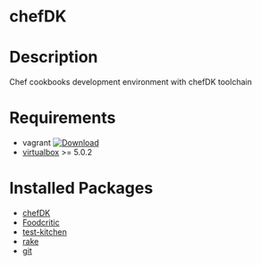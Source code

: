 # chefDK
# Description
Chef cookbooks development environment with chefDK  toolchain
# Requirements
- vagrant [ ![Download](https://api.bintray.com/packages/mitchellh/vagrant/vagrant/images/download.svg) ](https://bintray.com/mitchellh/vagrant/vagrant/_latestVersion)
- [virtualbox](https://www.virtualbox.org/wiki/Downloads) >= 5.0.2
# Installed Packages
- [chefDK](https://downloads.chef.io/chef-dk/mac/#/)
- [Foodcritic](http://acrmp.github.io/foodcritic/)
- [test-kitchen](http://kitchen.ci/)
- [rake](http://rake.rubyforge.org/)
- [git](https://git-scm.com/)
